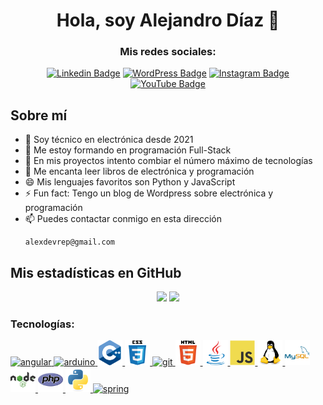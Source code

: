 <h1 align="center" >Hola, soy Alejandro Díaz 👋</h1>

<div align= "center">
  <h3>Mis redes sociales:</h3>

[![Linkedin Badge](https://img.shields.io/badge/-LinkedIn-0e76a8?style=flat-square&logo=Linkedin&logoColor=white)](https://linkedin.com/in/alejandro-díaz-sastre-0b0a3b213)
[![WordPress Badge](https://img.shields.io/badge/WordPress-3b5998?style=flat-square&logo=Wordpress&logoColor=white)](https://eltallerdealexdevrep.com/)
[![Instagram Badge](https://img.shields.io/badge/-Instagram-E4405F?style=flat-square&logo=Instagram&logoColor=white)](https://instagram.com/alexdevrep)
[![YouTube Badge](https://img.shields.io/badge/-YouTube-FF0000?style=flat-square&logo=Youtube&logoColor=white)](https://www.youtube.com/channel/UCNlqgVY-CaQ2Lgc5xJChaKA)
</div>


## Sobre mí
- 🔭 Soy técnico en electrónica desde 2021
- 🌱 Me estoy formando en programación Full-Stack
- 👯 En mis proyectos intento combiar el número máximo de tecnologías
- 🤔 Me encanta leer libros de electrónica y programación
- 😄 Mis lenguajes favoritos son Python y JavaScript
- ⚡ Fun fact: Tengo un blog de Wordpress sobre electrónica y programación
- 📫 Puedes contactar conmigo en esta dirección
    ```
    alexdevrep@gmail.com
    ``` 


## Mis estadísticas en GitHub

<p align="center">
  <img height="180em" src="https://github-readme-stats.vercel.app/api?username=alexdevrep&show_icons=true&hide_border=true&&count_private=true&include_all_commits=true" />
  <img height="180em" src="https://github-readme-stats.vercel.app/api/top-langs/?username=alexdevrep&show_icons=true&hide_border=true&layout=compact&langs_count=8"/>
</p>

<h3 align="left">Tecnologías:</h3>
<p align="left"> <a href="https://angular.io" target="_blank" rel="noreferrer"> <img src="https://angular.io/assets/images/logos/angular/angular.svg" alt="angular" width="40" height="40"/> </a> <a href="https://www.arduino.cc/" target="_blank" rel="noreferrer"> <img src="https://cdn.worldvectorlogo.com/logos/arduino-1.svg" alt="arduino" width="40" height="40"/> </a> <a href="https://www.w3schools.com/cpp/" target="_blank" rel="noreferrer"> <img src="https://raw.githubusercontent.com/devicons/devicon/master/icons/cplusplus/cplusplus-original.svg" alt="cplusplus" width="40" height="40"/> </a> <a href="https://www.w3schools.com/css/" target="_blank" rel="noreferrer"> <img src="https://raw.githubusercontent.com/devicons/devicon/master/icons/css3/css3-original-wordmark.svg" alt="css3" width="40" height="40"/> </a> <a href="https://git-scm.com/" target="_blank" rel="noreferrer"> <img src="https://www.vectorlogo.zone/logos/git-scm/git-scm-icon.svg" alt="git" width="40" height="40"/> </a> <a href="https://www.w3.org/html/" target="_blank" rel="noreferrer"> <img src="https://raw.githubusercontent.com/devicons/devicon/master/icons/html5/html5-original-wordmark.svg" alt="html5" width="40" height="40"/> </a> <a href="https://www.java.com" target="_blank" rel="noreferrer"> <img src="https://raw.githubusercontent.com/devicons/devicon/master/icons/java/java-original.svg" alt="java" width="40" height="40"/> </a> <a href="https://developer.mozilla.org/en-US/docs/Web/JavaScript" target="_blank" rel="noreferrer"> <img src="https://raw.githubusercontent.com/devicons/devicon/master/icons/javascript/javascript-original.svg" alt="javascript" width="40" height="40"/> </a> <a href="https://www.linux.org/" target="_blank" rel="noreferrer"> <img src="https://raw.githubusercontent.com/devicons/devicon/master/icons/linux/linux-original.svg" alt="linux" width="40" height="40"/> </a> <a href="https://www.mysql.com/" target="_blank" rel="noreferrer"> <img src="https://raw.githubusercontent.com/devicons/devicon/master/icons/mysql/mysql-original-wordmark.svg" alt="mysql" width="40" height="40"/> </a> <a href="https://nodejs.org" target="_blank" rel="noreferrer"> <img src="https://raw.githubusercontent.com/devicons/devicon/master/icons/nodejs/nodejs-original-wordmark.svg" alt="nodejs" width="40" height="40"/> </a> <a href="https://www.php.net" target="_blank" rel="noreferrer"> <img src="https://raw.githubusercontent.com/devicons/devicon/master/icons/php/php-original.svg" alt="php" width="40" height="40"/> </a> <a href="https://www.python.org" target="_blank" rel="noreferrer"> <img src="https://raw.githubusercontent.com/devicons/devicon/master/icons/python/python-original.svg" alt="python" width="40" height="40"/> </a> <a href="https://spring.io/" target="_blank" rel="noreferrer"> <img src="https://www.vectorlogo.zone/logos/springio/springio-icon.svg" alt="spring" width="40" height="40"/> </a> </p>




<!--
**alexdevrep/alexdevrep** is a ✨ _special_ ✨ repository because its `README.md` (this file) appears on your GitHub profile.

Here are some ideas to get you started:

- 🔭 I’m currently working on ...
- 🌱 I’m currently learning ...
- 👯 I’m looking to collaborate on ...
- 🤔 I’m looking for help with ...
- 💬 Ask me about ...
- 📫 How to reach me: ...
- 😄 Pronouns: ...
- ⚡ Fun fact: ...
-->
